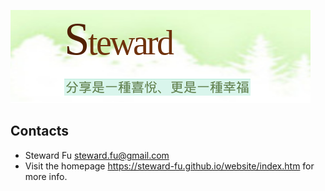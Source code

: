 ![Alt text](img/bg/readme.bmp)  
  
## Contacts  
-  Steward Fu <steward.fu@gmail.com>  
-  Visit the homepage https://steward-fu.github.io/website/index.htm for more info.  
